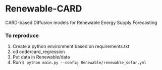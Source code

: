 # Renewable-CARD

CARD-based Diffusion models for Renewable Energy Supply Forecasting

### To reproduce

1. Create a python environment based on requirements.txt
2. cd code/card_regression
3. Put data in Renewable/data
4. Run ```$ python main.py --config Renewable/renewable_solar.yml```